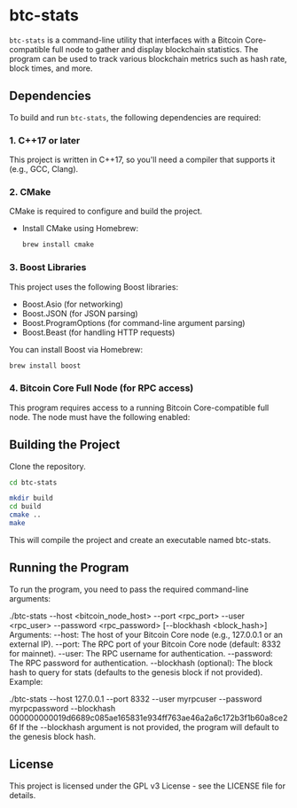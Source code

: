 # btc-stats

`btc-stats` is a command-line utility that interfaces with a Bitcoin Core-compatible
full node to gather and display blockchain statistics. The program can be used to
track various blockchain metrics such as hash rate, block times, and more.

## Dependencies

To build and run `btc-stats`, the following dependencies are required:

### 1. **C++17 or later**
   This project is written in C++17, so you'll need a compiler that supports it (e.g., GCC, Clang).

### 2. **CMake**
   CMake is required to configure and build the project.

   - Install CMake using Homebrew:
     ```bash
     brew install cmake
     ```

### 3. **Boost Libraries**
   This project uses the following Boost libraries:
   - Boost.Asio (for networking)
   - Boost.JSON (for JSON parsing)
   - Boost.ProgramOptions (for command-line argument parsing)
   - Boost.Beast (for handling HTTP requests)

   You can install Boost via Homebrew:
   ```bash
   brew install boost
   ```

### 4. **Bitcoin Core Full Node (for RPC access)**
This program requires access to a running Bitcoin Core-compatible full node. The node must have the following enabled:

## Building the Project

Clone the repository.

```bash
cd btc-stats

mkdir build
cd build
cmake ..
make
```

This will compile the project and create an executable named btc-stats.

## Running the Program

To run the program, you need to pass the required command-line arguments:

./btc-stats --host <bitcoin_node_host> --port <rpc_port> --user <rpc_user> --password <rpc_password> [--blockhash <block_hash>]
Arguments:
--host: The host of your Bitcoin Core node (e.g., 127.0.0.1 or an external IP).
--port: The RPC port of your Bitcoin Core node (default: 8332 for mainnet).
--user: The RPC username for authentication.
--password: The RPC password for authentication.
--blockhash (optional): The block hash to query for stats (defaults to the genesis block if not provided).
Example:

./btc-stats --host 127.0.0.1 --port 8332 --user myrpcuser --password myrpcpassword --blockhash 000000000019d6689c085ae165831e934ff763ae46a2a6c172b3f1b60a8ce26f
If the --blockhash argument is not provided, the program will default to the genesis block hash.

## License

This project is licensed under the GPL v3 License - see the LICENSE file for details.


